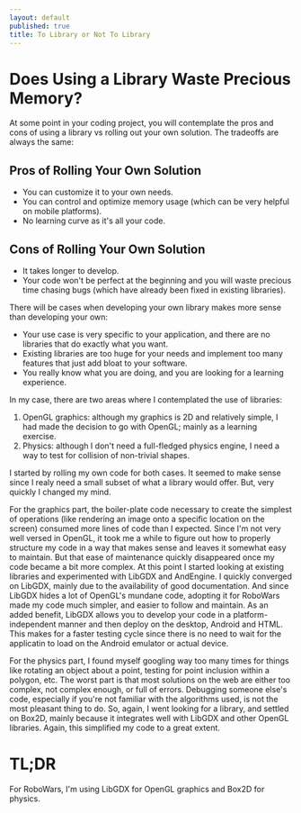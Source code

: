 ```yaml
---
layout: default
published: true
title: To Library or Not To Library
---
```

# Does Using a Library Waste Precious Memory?

At some point in your coding project, you will contemplate the pros and cons of using a library vs rolling out your own solution. The tradeoffs are always the same:

## Pros of Rolling Your Own Solution
* You can customize it to your own needs.
* You can control and optimize memory usage (which can be very helpful on mobile platforms).
* No learning curve as it's all your code.

## Cons of Rolling Your Own Solution
* It takes longer to develop.
* Your code won't be perfect at the beginning and you will waste precious time chasing bugs (which have already been fixed in existing libraries).

There will be cases when developing your own library makes more sense than developing your own:

* Your use case is very specific to your application, and there are no libraries that do exactly what you want.
* Existing libraries are too huge for your needs and implement too many features that just add bloat to your software.
* You really know what you are doing, and you are looking for a learning experience.

In my case, there are two areas where I contemplated the use of libraries:
1. OpenGL graphics: although my graphics is 2D and relatively simple, I had made the decision to go with OpenGL; mainly as a learning exercise.
2. Physics: although I don't need a full-fledged physics engine, I need a way to test for collision of non-trivial shapes.

I started by rolling my own code for both cases. It seemed to make sense since I realy need a small subset of what a library would offer. But, very quickly I changed my mind.

For the graphics part, the boiler-plate code necessary to create the simplest of operations (like rendering an image onto a specific location on the screen) consumed more lines of code than I expected. Since I'm not very well versed in OpenGL, it took me a while to figure out how to properly structure my code in a way that makes sense and leaves it somewhat easy to maintain. But that ease of maintenance quickly disappeared once my code became a bit more complex. At this point I started looking at existing libraries and experimented with LibGDX and AndEngine. I quickly converged on LibGDX, mainly due to the availability of good documentation. And since LibGDX hides a lot of OpenGL's mundane code, adopting it for RoboWars made my code much simpler, and easier to follow and maintain. As an added benefit, LibGDX allows you to develop your code in a platform-independent manner and then deploy on the desktop, Android and HTML. This makes for a faster testing cycle since there is no need to wait for the applicatin to load on the Android emulator or actual device.

For the physics part, I found myself googling way too many times for things like rotating an object about a point, testing for point inclusion within a polygon, etc. The worst part is that most solutions on the web are either too complex, not complex enough, or full of errors. Debugging someone else's code, especially if you're not familiar with the algorithms used, is not the most pleasant thing to do. So, again, I went looking for a library, and settled on Box2D, mainly because it integrates well with LibGDX and other OpenGL libraries. Again, this simplified my code to a great extent.

# TL;DR

For RoboWars, I'm using LibGDX for OpenGL graphics and Box2D for physics.